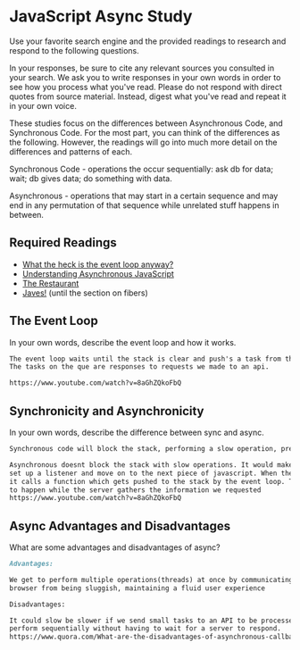 # JavaScript Async Study

Use your favorite search engine and the provided readings to research and
respond to the following questions.

In your responses, be sure to cite any relevant sources you consulted in your
search. We ask you to write responses in your own words in order to see how you
process what you've read. Please do not respond with direct quotes from source
material. Instead, digest what you've read and repeat it in your own voice.

These studies focus on the differences between Asynchronous Code, and
Synchronous Code. For the most part, you can think of the differences as the
following. However, the readings will go into much more detail on the
differences and patterns of each.

Synchronous Code - operations the occur sequentially: ask db for data; wait; db gives data; do something with data.

Asynchronous - operations that may start in a certain sequence and may end in any permutation of that sequence while unrelated stuff happens in between.

## Required Readings

-   [What the heck is the event loop anyway?](https://www.youtube.com/watch?v=8aGhZQkoFbQ)
-   [Understanding Asynchronous JavaScript](https://www.youtube.com/watch?v=vMfg0xGjcOI)
-   [The Restaurant](https://www.codeschool.com/blog/2014/10/30/understanding-node-js/)
-   [Javes!](https://www.discovermeteor.com/blog/understanding-sync-async-javascript-node/) (until the section on fibers)

## The Event Loop

In your own words, describe the event loop and how it works.

```md
The event loop waits until the stack is clear and push's a task from the que onto it.
The tasks on the que are responses to requests we made to an api.

https://www.youtube.com/watch?v=8aGhZQkoFbQ
```

## Synchronicity and Asynchronicity

In your own words, describe the difference between sync and async.


```md
Synchronous code will block the stack, performing a slow operation, preventing any javscript or operations in the broswer from running until it is done.

Asynchronous doesnt block the stack with slow operations. It would make a request to an API,
set up a listener and move on to the next piece of javascript. When the API responds the listener
it calls a function which gets pushed to the stack by the event loop. This leaves space for other things
to happen while the server gathers the information we requested
https://www.youtube.com/watch?v=8aGhZQkoFbQ
```

## Async Advantages and Disadvantages

What are some advantages and disadvantages of async?

```md
Advantages:

We get to perform multiple operations(threads) at once by communicating with an API. This prevents the
browser from being sluggish, maintaining a fluid user experience

Disadvantages:

It could slow be slower if we send small tasks to an API to be processed. Tasks that would be quicker to
perform sequentially without having to wait for a server to respond.
https://www.quora.com/What-are-the-disadvantages-of-asynchronous-callback-mechanism-on-the-server-side
```
